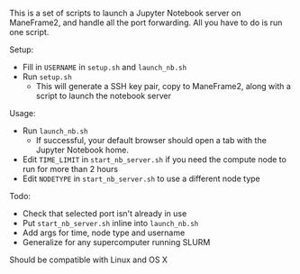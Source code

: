This is a set of scripts to launch a Jupyter Notebook server on ManeFrame2, and handle all
the port forwarding. All you have to do is run one script.

Setup:
- Fill in `USERNAME` in `setup.sh` and `launch_nb.sh`  
- Run `setup.sh`  
  - This will generate a SSH key pair, copy to ManeFrame2, along with a script to launch the notebook server  

Usage:
- Run `launch_nb.sh`  
  - If successful, your default browser should open a tab with the Jupyter Notebook home.
- Edit `TIME_LIMIT` in `start_nb_server.sh` if you need the compute node to run for more than 2 hours
- Edit `NODETYPE` in `start_nb_server.sh` to use a different node type

Todo:
- Check that selected port isn't already in use  
- Put `start_nb_server.sh` inline into `launch_nb.sh`  
- Add args for time, node type and username  
- Generalize for any supercomputer running SLURM  

Should be compatible with Linux and OS X
